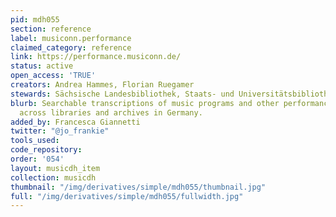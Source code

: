```yaml
---
pid: mdh055
section: reference
label: musiconn.performance
claimed_category: reference
link: https://performance.musiconn.de/
status: active
open_access: 'TRUE'
creators: Andrea Hammes, Florian Ruegamer
stewards: Sächsische Landesbibliothek, Staats- und Universitätsbibliothek Dresden
blurb: Searchable transcriptions of music programs and other performance ephemera
  across libraries and archives in Germany.
added_by: Francesca Giannetti
twitter: "@jo_frankie"
tools_used:
code_repository:
order: '054'
layout: musicdh_item
collection: musicdh
thumbnail: "/img/derivatives/simple/mdh055/thumbnail.jpg"
full: "/img/derivatives/simple/mdh055/fullwidth.jpg"
---
```

